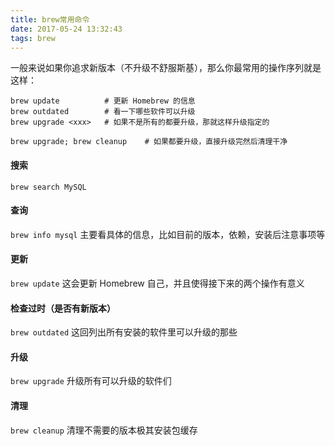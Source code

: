 ```yaml
---
title: brew常用命令
date: 2017-05-24 13:32:43
tags: brew
---
```


一般来说如果你追求新版本（不升级不舒服斯基），那么你最常用的操作序列就是这样：

```
brew update          # 更新 Homebrew 的信息
brew outdated        # 看一下哪些软件可以升级
brew upgrade <xxx>   # 如果不是所有的都要升级，那就这样升级指定的

brew upgrade; brew cleanup    # 如果都要升级，直接升级完然后清理干净
```

<!--more-->

#### 搜索
`brew search MySQL`

#### 查询
`brew info mysql` 主要看具体的信息，比如目前的版本，依赖，安装后注意事项等

#### 更新
`brew update` 这会更新 Homebrew 自己，并且使得接下来的两个操作有意义

#### 检查过时（是否有新版本）
`brew outdated` 这回列出所有安装的软件里可以升级的那些

#### 升级
`brew upgrade` 升级所有可以升级的软件们

#### 清理
`brew cleanup` 清理不需要的版本极其安装包缓存